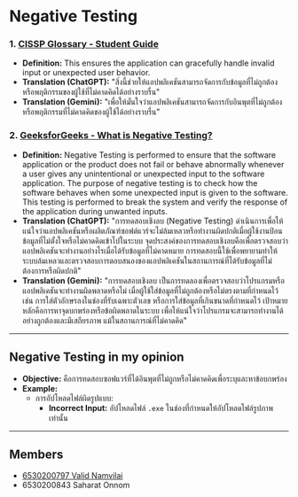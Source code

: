 # Negative Testing

### 1. [CISSP Glossary - Student Guide](https://www.isc2.org/certifications/cissp/cissp-student-glossary#n)
- **Definition:** This ensures the application can gracefully handle invalid input or unexpected user behavior.
- **Translation (ChatGPT):** "สิ่งนี้ช่วยให้แอปพลิเคชันสามารถจัดการกับข้อมูลที่ไม่ถูกต้องหรือพฤติกรรมของผู้ใช้ที่ไม่คาดคิดได้อย่างราบรื่น"
- **Translation (Gemini):** "เพื่อให้มั่นใจว่าแอปพลิเคชันสามารถจัดการกับอินพุตที่ไม่ถูกต้องหรือพฤติกรรมที่ไม่คาดคิดของผู้ใช้ได้อย่างราบรื่น"

### 2. [GeeksforGeeks - What is Negative Testing?](https://www.geeksforgeeks.org/negative-testing-in-software-engineering/)
- **Definition:** Negative Testing is performed to ensure that the software application or the product does not fail or behave abnormally whenever a user gives any unintentional or unexpected input to the software application. The purpose of negative testing is to check how the software behaves when some unexpected input is given to the software. This testing is performed to break the system and verify the response of the application during unwanted inputs.
- **Translation (ChatGPT):** "การทดสอบเชิงลบ (Negative Testing) ดำเนินการเพื่อให้แน่ใจว่าแอปพลิเคชันหรือผลิตภัณฑ์ซอฟต์แวร์จะไม่ล้มเหลวหรือทำงานผิดปกติเมื่อผู้ใช้งานป้อนข้อมูลที่ไม่ตั้งใจหรือไม่คาดคิดเข้าไปในระบบ จุดประสงค์ของการทดสอบเชิงลบคือเพื่อตรวจสอบว่าแอปพลิเคชันจะทำงานอย่างไรเมื่อได้รับข้อมูลที่ไม่คาดหมาย การทดสอบนี้ใช้เพื่อพยายามทำให้ระบบล้มเหลวและตรวจสอบการตอบสนองของแอปพลิเคชันในสถานการณ์ที่ได้รับข้อมูลที่ไม่ต้องการหรือผิดปกติ"
- **Translation (Gemini):** "การทดสอบเชิงลบ เป็นการทดลองเพื่อตรวจสอบว่าโปรแกรมหรือแอปพลิเคชันจะทำงานผิดพลาดหรือไม่ เมื่อผู้ใช้ใส่ข้อมูลที่ไม่ถูกต้องหรือไม่ตรงตามที่กำหนดไว้ เช่น การใส่ตัวอักษรลงในช่องที่รับเฉพาะตัวเลข หรือการใส่ข้อมูลที่เกินขนาดที่กำหนดไว้ เป้าหมายหลักคือการหาจุดบกพร่องหรือข้อผิดพลาดในระบบ เพื่อให้แน่ใจว่าโปรแกรมจะสามารถทำงานได้อย่างถูกต้องและมีเสถียรภาพ แม้ในสถานการณ์ที่ไม่คาดคิด"

---

## Negative Testing in my opinion

- **Objective:** คือการทดสอบซอฟแวร์ที่ได้อินพุตที่ไม่ถูกหรือไม่คาดคิดเพื่อระบุและหาข้อบกพร่อง
- **Example:** 
  - การอัปโหลดไฟล์ผิดรูปแบบ:
    - **Incorrect Input:** อัปโหลดไฟล์ `.exe` ในช่องที่กำหนดให้อัปโหลดไฟล์รูปภาพเท่านั้น

---
      

## Members
- [6530200797 Valid Namvilai](https://9Jell.github.io/negative-testing)
- 6530200843 Saharat Onnom
